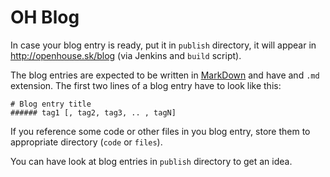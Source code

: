 # OH Blog

In case your blog entry is ready, put it in `publish` directory, it will appear in http://openhouse.sk/blog (via Jenkins and `build` script).

The blog entries are expected to be written in [MarkDown](http://daringfireball.net/projects/markdown/) and have and `.md` extension.
The first two lines of a blog entry have to look like this:

    # Blog entry title
    ###### tag1 [, tag2, tag3, .. , tagN]

If you reference some code or other files in you blog entry, store them to appropriate directory (`code` or `files`).

You can have look at blog entries in `publish` directory to get an idea.
